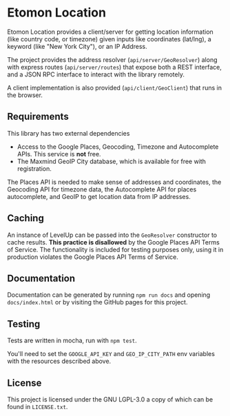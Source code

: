 # Etomon Location

Etomon Location provides a client/server for getting location information (like country code, or timezone) given inputs like
coordinates (lat/lng), a keyword (like "New York City"), or an IP Address.

The project provides the address resolver (`api/server/GeoResolver`) along with express routes (`api/server/routes`)
that expose both a REST interface, and a JSON RPC interface to interact with the library remotely.

A client implementation is also provided (`api/client/GeoClient`) that runs in the browser.

## Requirements

This library has two external dependencies
* Access to the Google Places, Geocoding, Timezone and Autocomplete APIs. This service is **not** free.
* The Maxmind GeoIP City database, which is available for free with registration.

The Places API is needed to make sense of addresses and coordinates, the Geocoding API for timezone data, the Autocomplete
API for places autocomplete, and GeoIP to get location data from IP addresses.

## Caching 

An instance of LevelUp can be passed into the `GeoResolver` constructor to cache results. **This practice is disallowed** 
by the Google Places API Terms of Service. The functionality is included for testing purposes only, using it in production
violates the Google Places API Terms of Service.

## Documentation

Documentation can be generated by running `npm run docs` and opening `docs/index.html` or by visiting the GitHub pages
for this project.

## Testing

Tests are written in mocha, run with `npm test`.

You'll need to set the `GOOGLE_API_KEY` and `GEO_IP_CITY_PATH` env variables with the resources described above.

## License

This project is licensed under the GNU LGPL-3.0 a copy of which can be found in `LICENSE.txt`. 
